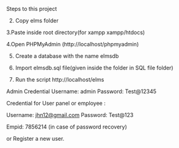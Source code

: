 Steps to this project

2. Copy elms folder

3.Paste inside root directory(for xampp xampp/htdocs)

4.Open PHPMyAdmin (http://localhost/phpmyadmin)

5. Create a database with the name  elmsdb

6. Import elmsdb.sql file(given inside the folder in SQL file folder)

7. Run the script http://localhost/elms

Admin Credential
Username: admin
Password: Test@12345

Credential for User panel or employee :

Username: jhn12@gmail.com
Password: Test@123

Empid: 7856214 (in case of password recovery)

or Register a new user.
